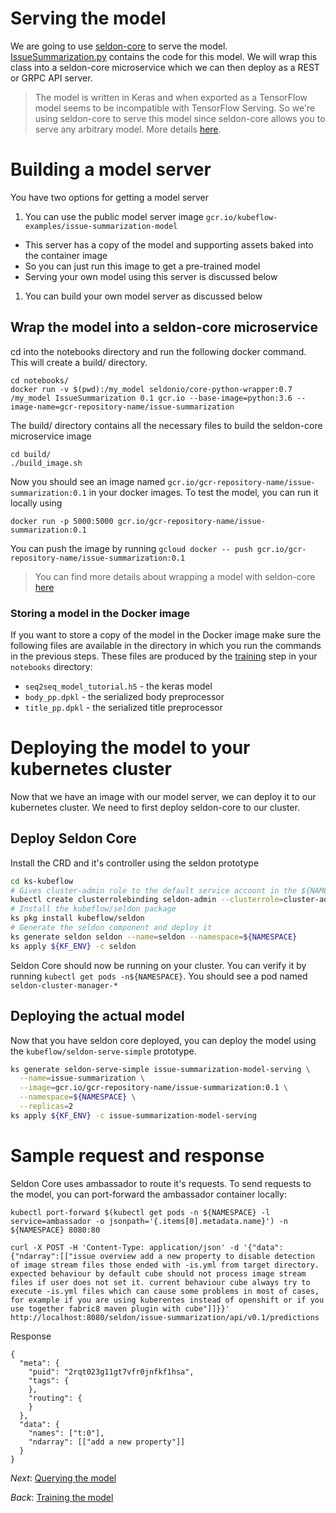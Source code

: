 # Serving the model

We are going to use [seldon-core](https://github.com/SeldonIO/seldon-core) to serve the model. [IssueSummarization.py](notebooks/IssueSummarization.py) contains the code for this model. We will wrap this class into a seldon-core microservice which we can then deploy as a REST or GRPC API server.

> The model is written in Keras and when exported as a TensorFlow model seems to be incompatible with TensorFlow Serving. So we're using seldon-core to serve this model since seldon-core allows you to serve any arbitrary model. More details [here](https://github.com/kubeflow/examples/issues/11#issuecomment-371005885).

#  Building a model server

You have two options for getting a model server

1. You can use the public model server image `gcr.io/kubeflow-examples/issue-summarization-model`

  * This server has a copy of the model and supporting assets baked into the container image
  * So you can just run this image to get a pre-trained model
  * Serving your own model using this server is discussed below

1. You can build your own model server as discussed below


## Wrap the model into a seldon-core microservice

cd into the notebooks directory and run the following docker command. This will create a build/ directory.

```
cd notebooks/
docker run -v $(pwd):/my_model seldonio/core-python-wrapper:0.7 /my_model IssueSummarization 0.1 gcr.io --base-image=python:3.6 --image-name=gcr-repository-name/issue-summarization
```

The build/ directory contains all the necessary files to build the seldon-core microservice image

```
cd build/
./build_image.sh
```

Now you should see an image named `gcr.io/gcr-repository-name/issue-summarization:0.1` in your docker images. To test the model, you can run it locally using

`docker run -p 5000:5000 gcr.io/gcr-repository-name/issue-summarization:0.1`

You can push the image by running `gcloud docker -- push gcr.io/gcr-repository-name/issue-summarization:0.1`

> You can find more details about wrapping a model with seldon-core [here](https://github.com/SeldonIO/seldon-core/blob/master/docs/wrappers/python.md)

### Storing a model in the Docker image

If you want to store a copy of the model in the Docker image make sure the following files are available in the directory in which you run
the commands in the previous steps. These files are produced by the [training](training_the_model.md) step in your `notebooks` directory:

* `seq2seq_model_tutorial.h5` - the keras model
* `body_pp.dpkl` - the serialized body preprocessor
* `title_pp.dpkl` - the serialized title preprocessor


# Deploying the model to your kubernetes cluster

Now that we have an image with our model server, we can deploy it to our kubernetes cluster. We need to first deploy seldon-core to our cluster.

## Deploy Seldon Core


Install the CRD and it's controller using the seldon prototype

```bash
cd ks-kubeflow
# Gives cluster-admin role to the default service account in the ${NAMESPACE}
kubectl create clusterrolebinding seldon-admin --clusterrole=cluster-admin --serviceaccount=${NAMESPACE}:default
# Install the kubeflow/seldon package
ks pkg install kubeflow/seldon
# Generate the seldon component and deploy it
ks generate seldon seldon --name=seldon --namespace=${NAMESPACE}
ks apply ${KF_ENV} -c seldon
```

Seldon Core should now be running on your cluster. You can verify it by running `kubectl get pods -n${NAMESPACE}`. You should see a pod named `seldon-cluster-manager-*`

## Deploying the actual model

Now that you have seldon core deployed, you can deploy the model using the `kubeflow/seldon-serve-simple` prototype.

```bash
ks generate seldon-serve-simple issue-summarization-model-serving \
  --name=issue-summarization \
  --image=gcr.io/gcr-repository-name/issue-summarization:0.1 \
  --namespace=${NAMESPACE} \
  --replicas=2
ks apply ${KF_ENV} -c issue-summarization-model-serving
```


# Sample request and response

Seldon Core uses ambassador to route it's requests. To send requests to the model, you can port-forward the ambassador container locally:

```
kubectl port-forward $(kubectl get pods -n ${NAMESPACE} -l service=ambassador -o jsonpath='{.items[0].metadata.name}') -n ${NAMESPACE} 8080:80
```


```
curl -X POST -H 'Content-Type: application/json' -d '{"data":{"ndarray":[["issue overview add a new property to disable detection of image stream files those ended with -is.yml from target directory. expected behaviour by default cube should not process image stream files if user does not set it. current behaviour cube always try to execute -is.yml files which can cause some problems in most of cases, for example if you are using kuberentes instead of openshift or if you use together fabric8 maven plugin with cube"]]}}' http://localhost:8080/seldon/issue-summarization/api/v0.1/predictions
```

Response

```
{
  "meta": {
    "puid": "2rqt023g11gt7vfr0jnfkf1hsa",
    "tags": {
    },
    "routing": {
    }
  },
  "data": {
    "names": ["t:0"],
    "ndarray": [["add a new property"]]
  }
}
```

*Next*: [Querying the model](04_querying_the_model.md)

*Back*: [Training the model](02_training_the_model.md)
